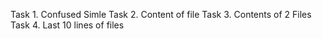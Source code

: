 Task 1. Confused Simle
Task 2. Content of file
Task 3. Contents of 2 Files
Task 4. Last 10 lines of files
